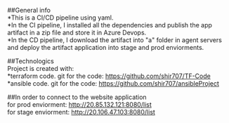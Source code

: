 ##General info <br />
*This is a CI/CD pipeline using yaml.<br />
*In the CI pipeline, I installed all the dependencies and publish the app artifact in a zip file and store it in Azure Devops.<br />
*In the CD pipeline, I download the artifact into "a" folder in agent servers and deploy the artifact application into stage and prod enviorments.<br />

##Technologics <br />
Project is created with: <br />
*terraform code. git for the code: https://github.com/shir707/TF-Code <br />
*ansible code. git for the code: https://github.com/shir707/ansibleProject <br />

##In order to connect to the website application <br />
for prod enviorment: http://20.85.132.121:8080/list  <br />
for stage enviorment: http://20.106.47.103:8080/list
